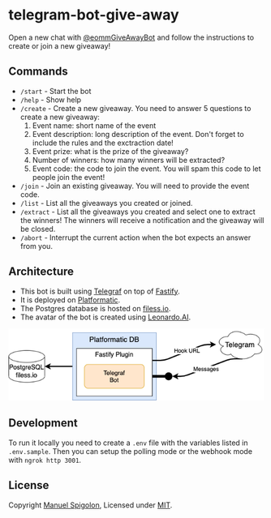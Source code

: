 # telegram-bot-give-away

Open a new chat with [@eommGiveAwayBot](https://t.me/eommGiveAwayBot) and follow the instructions to create or join a new giveaway!

## Commands

- `/start` - Start the bot
- `/help` - Show help
- `/create` - Create a new giveaway. You need to answer 5 questions to create a new giveaway:
  1. Event name: short name of the event
  2. Event description: long description of the event. Don't forget to include the rules and the exctraction date!
  3. Event prize: what is the prize of the giveaway?
  4. Number of winners: how many winners will be extracted?
  5. Event code: the code to join the event. You will spam this code to let people join the event!
- `/join` - Join an existing giveaway. You will need to provide the event code.
- `/list` - List all the giveaways you created or joined.
- `/extract` - List all the giveaways you created and select one to extract the winners! The winners will receive a notification and the giveaway will be closed.
- `/abort` - Interrupt the current action when the bot expects an answer from you.

## Architecture

- This bot is built using [Telegraf](https://telegraf.js.org/) on top of [Fastify](https://www.fastify.dev/).
- It is deployed on [Platformatic](https://platformatic.cloud/).
- The Postgres database is hosted on [filess.io](https://www.filess.io/).
- The avatar of the bot is created using [Leonardo.AI](https://leonardo.ai/).

![Architecture](./docs/architecture.png)

## Development

To run it locally you need to create a `.env` file with the variables listed in `.env.sample`.
Then you can setup the polling mode or the webhook mode with `ngrok http 3001`.

## License

Copyright [Manuel Spigolon](https://github.com/Eomm), Licensed under [MIT](./LICENSE).
